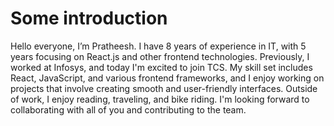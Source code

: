 # Some introduction 

Hello everyone, I’m Pratheesh. I have 8 years of experience in IT, with 5 years focusing on React.js and other frontend technologies. Previously, I worked at Infosys, and today I'm excited to join TCS. My skill set includes React, JavaScript, and various frontend frameworks, and I enjoy working on projects that involve creating smooth and user-friendly interfaces. Outside of work, I enjoy reading, traveling, and bike riding. I'm looking forward to collaborating with all of you and contributing to the team.

